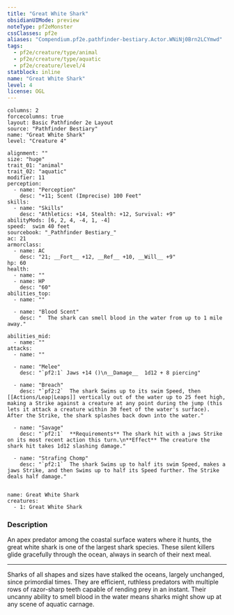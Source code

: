 ```yaml
---
title: "Great White Shark"
obsidianUIMode: preview
noteType: pf2eMonster
cssClasses: pf2e
aliases: "Compendium.pf2e.pathfinder-bestiary.Actor.WNiNj0Brn2LCYmwd" 
tags:
  - pf2e/creature/type/animal
  - pf2e/creature/type/aquatic
  - pf2e/creature/level/4
statblock: inline
name: "Great White Shark"
level: 4
license: OGL
---
```


```statblock
columns: 2
forcecolumns: true
layout: Basic Pathfinder 2e Layout
source: "Pathfinder Bestiary"
name: "Great White Shark"
level: "Creature 4"

alignment: ""
size: "huge"
trait_01: "animal"
trait_02: "aquatic"
modifier: 11
perception:
  - name: "Perception"
    desc: "+11; Scent (Imprecise) 100 Feet"
skills:
  - name: "Skills"
    desc: "Athletics: +14, Stealth: +12, Survival: +9"
abilityMods: [6, 2, 4, -4, 1, -4]
speed:  swim 40 feet
sourcebook: "_Pathfinder Bestiary_"
ac: 21
armorclass:
  - name: AC
    desc: "21; __Fort__ +12, __Ref__ +10, __Will__ +9"
hp: 60
health:
  - name: ""
  - name: HP
    desc: "60"
abilities_top:
  - name: ""

  - name: "Blood Scent"
    desc: "  The shark can smell blood in the water from up to 1 mile away."

abilities_mid:
  - name: ""
attacks:
  - name: ""

  - name: "Melee"
    desc: "`pf2:1` Jaws +14 ()\n__Damage__  1d12 + 8 piercing"

  - name: "Breach"
    desc: "`pf2:2`  The shark Swims up to its swim Speed, then [[Actions/Leap|Leaps]] vertically out of the water up to 25 feet high, making a Strike against a creature at any point during the jump (this lets it attack a creature within 30 feet of the water's surface). After the Strike, the shark splashes back down into the water."

  - name: "Savage"
    desc: "`pf2:1`  **Requirements** The shark hit with a jaws Strike on its most recent action this turn.\n**Effect** The creature the shark hit takes 1d12 slashing damage."

  - name: "Strafing Chomp"
    desc: "`pf2:1`  The shark Swims up to half its swim Speed, makes a jaws Strike, and then Swims up to half its Speed further. The Strike deals half damage."
 
```

```encounter-table
name: Great White Shark
creatures:
  - 1: Great White Shark
```


### Description
An apex predator among the coastal surface waters where it hunts, the great white shark is one of the largest shark species. These silent killers glide gracefully through the ocean, always in search of their next meal.

* * *

Sharks of all shapes and sizes have stalked the oceans, largely unchanged, since primordial times. They are efficient, ruthless predators with multiple rows of razor-sharp teeth capable of rending prey in an instant. Their uncanny ability to smell blood in the water means sharks might show up at any scene of aquatic carnage.
